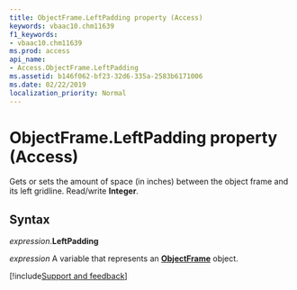 ```yaml
---
title: ObjectFrame.LeftPadding property (Access)
keywords: vbaac10.chm11639
f1_keywords:
- vbaac10.chm11639
ms.prod: access
api_name:
- Access.ObjectFrame.LeftPadding
ms.assetid: b146f062-bf23-32d6-335a-2583b6171006
ms.date: 02/22/2019
localization_priority: Normal
---
```



# ObjectFrame.LeftPadding property (Access)

Gets or sets the amount of space (in inches) between the object frame and its left gridline. Read/write **Integer**.


## Syntax

_expression_.**LeftPadding**

_expression_ A variable that represents an **[ObjectFrame](Access.ObjectFrame.md)** object.




[!include[Support and feedback](~/includes/feedback-boilerplate.md)]